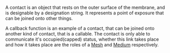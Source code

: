 
A contact is an object that rests on the outer surface of the membrane, and is designable by a designation string. It represents a point of exposure that can be joined onto other things. 

A callback function is an example of a contact, that can be joined onto another kind of contact, that is a callable. The contact is only able to communicate it's occupied(capped) status, whether this link takes place and how it takes place are the roles of a [Mesh](Mesh.md) and [Medium](Medium.md) respectively.  
